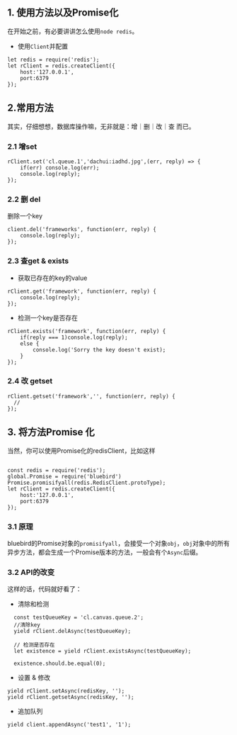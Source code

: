 ## 1. 使用方法以及Promise化
在开始之前，有必要讲讲怎么使用`node redis`。

* 使用`Client`并配置
```
let redis = require('redis');
let rClient = redis.createClient({
    host:'127.0.0.1',
    port:6379
});

```

## 2.常用方法
其实，仔细想想，数据库操作嘛，无非就是：增｜删｜改｜查 而已。

### 2.1 增set

```
rClient.set('cl.queue.1','dachui:iadhd.jpg',(err, reply) => {
    if(err) console.log(err);
    console.log(reply);
});
```
### 2.2 删 del

删除一个key
```
client.del('frameworks', function(err, reply) {
    console.log(reply);
});
```


### 2.3 查get & exists

* 获取已存在的key的value
```
rClient.get('framework', function(err, reply) {
    console.log(reply);
});
```
* 检测一个key是否存在
```
rClient.exists('framework', function(err, reply) {
    if(reply === 1)console.log(reply);
    else {
        console.log('Sorry the key doesn't exist);
    }
});
```

### 2.4 改 getset

```
rClient.getset('framework','', function(err, reply) {
  // 
});
```


## 3. 将方法Promise 化
当然，你可以使用Promise化的redisClient，比如这样
```

const redis = require('redis');
global.Promise = require('bluebird')
Promise.promisifyall(redis.RedisClient.protoType);
let rClient = redis.createClient({
    host:'127.0.0.1',
    port:6379
});
```
### 3.1 原理
bluebird的Promise对象的`promisifyall`，会接受一个对象`obj`，`obj`对象中的所有异步方法，都会生成一个Promise版本的方法，一般会有个`Async`后缀。

### 3.2 API的改变
这样的话，代码就好看了：
* 清除和检测
```
  const testQueueKey = 'cl.canvas.queue.2';
  //清除key
  yield rClient.delAsync(testQueueKey);

  // 检测是否存在
  let existence = yield rClient.existsAsync(testQueueKey);
  
  existence.should.be.equal(0);

```
* 设置 & 修改
```
yield rClient.setAsync(redisKey, '');
yield rClient.getsetAsync(redisKey, '');
```
* 追加队列
```
yield client.appendAsync('test1', '1');
```